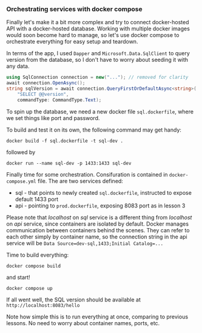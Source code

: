 ### Orchestrating services with docker compose

Finally let's make it a bit more complex and try to connect docker-hosted API with a docker-hosted database. Working with multiple docker images would soon become hard to manage, so let's use docker compose to orchestrate everything for easy setup and teardown. 

In terms of the app, I used `Dapper` and `Microsoft.Data.SqlClient` to query version from the database, so I don't have to worry about seeding it with any data.

```csharp
using SqlConnection connection = new("..."); // removed for clarity
await connection.OpenAsync();
string sqlVersion = await connection.QueryFirstOrDefaultAsync<string>(
    "SELECT @@version",
    commandType: CommandType.Text);
```

To spin up the database, we need a new docker file `sql.dockerfile`, where we set things like port and password.

To build and test it on its own, the following command may get handy:

```
docker build -f sql.dockerfile -t sql-dev .
```

followed by 

```
docker run --name sql-dev -p 1433:1433 sql-dev
```

Finally time for some orchestration. Consifuration is contained in `docker-compose.yml` file. The are two services defined:
- sql - that points to newly created `sql.dockerfile`, instructed to expose default 1433 port
- api - pointing to `prod.dockerfile`, exposing 8083 port as in lesson 3

Please note that *localhost* on *sql* service is a different thing from *localhost* on *api* service, since containers are isolated by default. Docker manages communication between containers behind the scenes. They can refer to each other simply by container name, so the connection string in the api service will be ```Data Source=dev-sql,1433;Initial Catalog=...```

Time to build everything:

```
docker compose build
```

and start!

```
docker compose up
```

If all went well, the SQL version should be available at `http://localhost:8083/hello`

Note how simple this is to run everything at once, comparing to previous lessons. No need to worry about container names, ports, etc. 